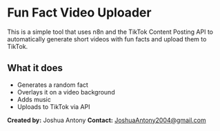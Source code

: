 # Fun Fact Video Uploader

This is a simple tool that uses n8n and the TikTok Content Posting API to automatically generate short videos with fun facts and upload them to TikTok.

## What it does
- Generates a random fact
- Overlays it on a video background
- Adds music
- Uploads to TikTok via API

**Created by:** Joshua Antony 
**Contact:** JoshuaAntony2004@gmail.com
